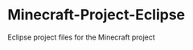 Minecraft-Project-Eclipse
=========================

Eclipse project files for the Minecraft project
